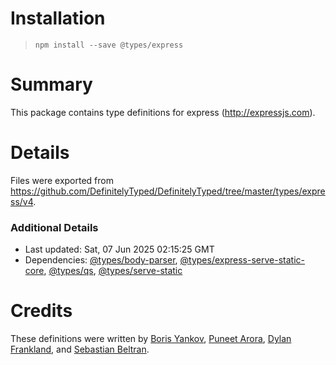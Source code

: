 # Installation
>
> `npm install --save @types/express`

# Summary

This package contains type definitions for express (<http://expressjs.com>).

# Details

Files were exported from <https://github.com/DefinitelyTyped/DefinitelyTyped/tree/master/types/express/v4>.

### Additional Details

* Last updated: Sat, 07 Jun 2025 02:15:25 GMT
* Dependencies: [@types/body-parser](https://npmjs.com/package/@types/body-parser), [@types/express-serve-static-core](https://npmjs.com/package/@types/express-serve-static-core), [@types/qs](https://npmjs.com/package/@types/qs), [@types/serve-static](https://npmjs.com/package/@types/serve-static)

# Credits

These definitions were written by [Boris Yankov](https://github.com/borisyankov), [Puneet Arora](https://github.com/puneetar), [Dylan Frankland](https://github.com/dfrankland), and [Sebastian Beltran](https://github.com/bjohansebas).
